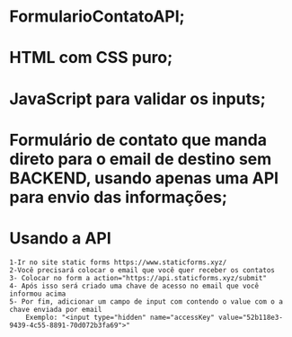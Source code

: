# FormularioContatoAPI;
# HTML com CSS puro;
# JavaScript para validar os inputs;
# Formulário de contato que manda direto para o email de destino sem BACKEND, usando apenas uma API para envio das informações;

# Usando a API
    1-Ir no site static forms https://www.staticforms.xyz/
    2-Você precisará colocar o email que você quer receber os contatos
    3- Colocar no form a action="https://api.staticforms.xyz/submit"
    4- Após isso será criado uma chave de acesso no email que você informou acima
    5- Por fim, adicionar um campo de input com contendo o value com o a chave enviada por email
        Exemplo: "<input type="hidden" name="accessKey" value="52b118e3-9439-4c55-8891-70d072b3fa69">"


